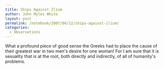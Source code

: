 ```yaml
---
title: Ships Against Ilium
author: John Myles White
layout: post
permalink: /notebook/2007/04/12/ships-against-ilium/
categories:
  - Observations
---
```


What a profound piece of good sense the Greeks had to place the cause of their greatest war in two men's desire for one woman! For I am sure that it is sexuality that is at the root, both directly and indirectly, of all of humanity's problems.
